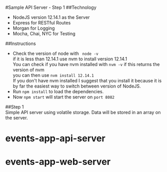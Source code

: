 #Sample API Server - Step 1
##Technology
* NodeJS version 12.14.1 as the Server
* Express for RESTful Routes
* Morgan for Logging
* Mocha, Chai, NYC for Testing  

##Instructions
* Check the version of node with ` node -v`  
if it is less than 12.14.1 use nvm to install version 12.14.1  
You can check if you have nvm installed with `nvm -v`  if this returns the version of nvm  
you can then use  `nvm install 12.14.1`  
If you don't have nvm installed I suggest that you install it because it is by far the easiest way to switch between version of NodeJS.  
* Run ` npm install ` to load the dependencies.  
* Now `npm start` will start the server on `port 8082`  

##Step 1  
Simple API server using volatile storage. Data will be stored in an array on the server.
# events-app-api-server
# events-app-web-server
